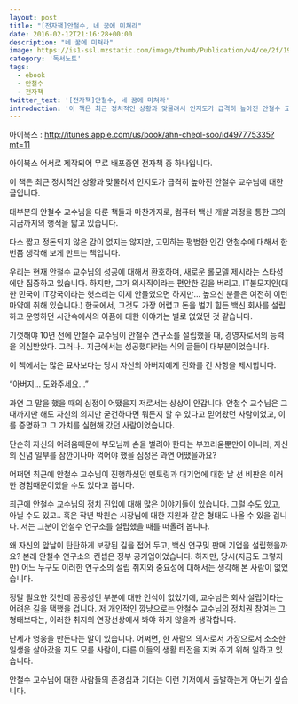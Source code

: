 ```yaml
---
layout: post
title: "[전자책]안철수, 네 꿈에 미쳐라"
date: 2016-02-12T21:16:28+00:00
description: "네 꿈에 미쳐라"
image: https://is1-ssl.mzstatic.com/image/thumb/Publication/v4/ce/2f/19/ce2f19d3-efdf-02d8-5625-dec8e84fb64e/source/225x225bb.jpg
category: '독서노트'  
tags: 
  - ebook
  - 안철수
  - 전자책
twitter_text: '[전자책]안철수, 네 꿈에 미쳐라'
introduction: '이 책은 최근 정치적인 상황과 맞물려서 인지도가 급격히 높아진 안철수 교수님에 대한 글입니다.'
---
```


아이북스 : <http://itunes.apple.com/us/book/ahn-cheol-soo/id497775335?mt=11>

아이북스 어서로 제작되어 무료 배포중인 전자책 중 하나입니다.
  
이 책은 최근 정치적인 상황과 맞물려서 인지도가 급격히 높아진 안철수 교수님에 대한 글입니다.

대부분의 안철수 교수님을 다룬 책들과 마찬가지로, 컴퓨터 백신 개발 과정을 통한 그의 지금까지의 행적을 밟고 있습니다.

다소 짧고 정돈되지 않은 감이 없지는 않지만, 고민하는 평범한 인간 안철수에 대해서 한 번쯤 생각해 보게 만드는 책입니다.
  
우리는 현재 안철수 교수님의 성공에 대해서 환호하며, 새로운 롤모델 제시라는 스타성에만 집중하고 있습니다. 하지만, 그가 의사직이라는 편안한 길을 버리고, IT불모지인(대한 민국이 IT강국이라는 헛소리는 이제 안들었으면 하지만&#8230; 높으신 분들은 여전히 이런 마약에 취해 있습니다.) 한국에서, 그것도 가장 어렵고 돈을 벌기 힘든 백신 회사를 설립하고 운영하던 시간속에서의 아픔에 대한 이야기는 별로 없었던 것 같습니다.

기껏해야 10년 전에 안철수 교수님이 안철수 연구소를 설립했을 때, 경영자로서의 능력을 의심받았다. 그러나.. 지금에서는 성공했다라는 식의 글들이 대부분이었습니다.

이 책에서는 많은 묘사보다는 당시 자신의 아버지에게 전화를 건 사항을 제시합니다.

&#8220;아버지&#8230; 도와주세요&#8230;&#8221;

과연 그 말을 했을 때의 심정이 어땠을지 저로서는 상상이 안갑니다. 안철수 교수님은 그때까지만 해도 자신의 의지만 굳건하다면 뭐든지 할 수 있다고 믿어왔던 사람이었고, 이를 증명하고 그 가치를 실현해 갔던 사람이었습니다. 

단순히 자신의 어려움때문에 부모님께 손을 벌려야 한다는 부끄러움뿐만이 아니라, 자신의 신념 일부를 잠깐이나마 꺽어야 했을 심정은 과연 어땠을까요?
  
어쩌면 최근에 안철수 교수님이 진행하셨던 멘토링과 대기업에 대한 날 선 비판은 이러한 경험때문이었을 수도 있다고 봅니다. 

최근에 안철수 교수님의 정치 진입에 대해 많은 이야기들이 있습니다. 그럴 수도 있고, 아닐 수도 있고.. 혹은 작년 박원순 시장님에 대한 지원과 같은 형태도 나올 수 있을 겁니다. 저는 그분이 안철수 연구소를 설립했을 때를 떠올려 봅니다.

왜 자신의 앞날이 탄탄하게 보장된 길을 접어 두고, 백신 연구및 판매 기업을 설립했을까요? 본래 안철수 연구소의 컨셉은 정부 공기업이었습니다. 하지만, 당시(지금도 그렇지만) 어느 누구도 이러한 연구소의 설립 취지와 중요성에 대해서는 생각해 본 사람이 없었습니다.

정말 필요한 것인데 공공성인 부분에 대한 인식이 없었기에, 교수님은 회사 설립이라는 어려운 길을 택했을 겁니다. 저 개인적인 깜냥으로는 안철수 교수님의 정치권 참여는 그 형태보다는, 이러한 취지의 연장선상에서 봐야 하지 않을까 생각합니다.

난세가 영웅을 만든다는 말이 있습니다. 어쩌면, 한 사람의 의사로서 가장으로서 소소한 일생을 살아갔을 지도 모를 사람이, 다른 이들의 생활 터전을 지켜 주기 위해 일하고 있습니다.
  
안철수 교수님에 대한 사람들의 존경심과 기대는 이런 기저에서 출발하는게 아닌가 싶습니다.